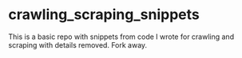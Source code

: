 # crawling_scraping_snippets
This is a basic repo with snippets from code I wrote for crawling and scraping with details removed. Fork away.
